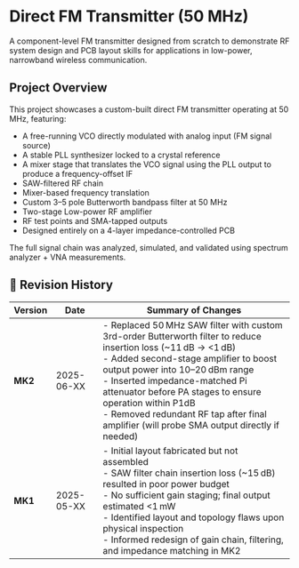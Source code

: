 # Direct FM Transmitter (50 MHz)

A component-level FM transmitter designed from scratch to demonstrate RF system design and PCB layout skills for applications in low-power, narrowband wireless communication.

## Project Overview

This project showcases a custom-built direct FM transmitter operating at 50 MHz, featuring:


- A free-running VCO directly modulated with analog input (FM signal source)
- A stable PLL synthesizer locked to a crystal reference
- A mixer stage that translates the VCO signal using the PLL output to produce a frequency-offset IF
- SAW-filtered RF chain
- Mixer-based frequency translation
- Custom 3–5 pole Butterworth bandpass filter at 50 MHz
- Two-stage Low-power RF amplifier 
- RF test points and SMA-tapped outputs
- Designed entirely on a 4-layer impedance-controlled PCB

The full signal chain was analyzed, simulated, and validated using spectrum analyzer + VNA measurements.

## 🔁 Revision History

| Version | Date       | Summary of Changes |
|---------|------------|--------------------|
| **MK2** | 2025-06-XX | - Replaced 50 MHz SAW filter with custom 3rd-order Butterworth filter to reduce insertion loss (~11 dB → <1 dB)<br>- Added second-stage amplifier to boost output power into 10–20 dBm range<br>- Inserted impedance-matched Pi attenuator before PA stages to ensure operation within P1dB<br>- Removed redundant RF tap after final amplifier (will probe SMA output directly if needed) |
| **MK1** | 2025-05-XX | - Initial layout fabricated but not assembled<br>- SAW filter chain insertion loss (~15 dB) resulted in poor power budget<br>- No sufficient gain staging; final output estimated <1 mW<br>- Identified layout and topology flaws upon physical inspection<br>- Informed redesign of gain chain, filtering, and impedance matching in MK2 |



